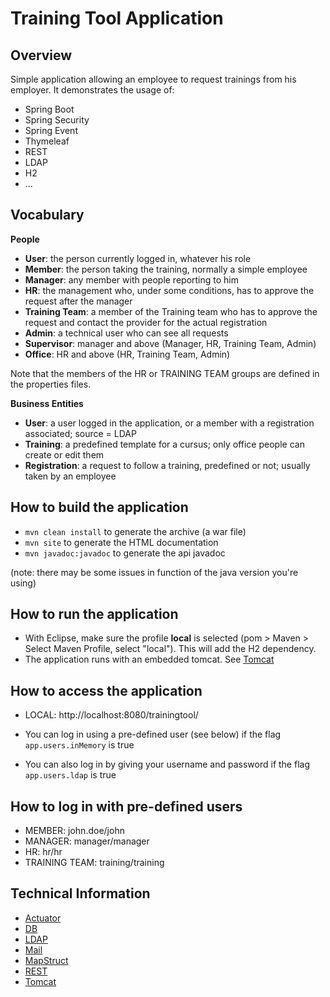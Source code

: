 # Training Tool Application

## Overview

Simple application allowing an employee to request trainings from his employer.
It demonstrates the usage of:

* Spring Boot
* Spring Security
* Spring Event
* Thymeleaf
* REST
* LDAP
* H2
* ...

## Vocabulary

**People**

* **User**: the person currently logged in, whatever his role
* **Member**: the person taking the training, normally a simple employee
* **Manager**: any member with people reporting to him
* **HR**: the management who, under some conditions, has to approve the request after the manager
* **Training Team**: a member of the Training team who has to approve the request and contact the provider for the
  actual registration
* **Admin**: a technical user who can see all requests
* **Supervisor**: manager and above (Manager, HR, Training Team, Admin)
* **Office**: HR and above (HR, Training Team, Admin)

Note that the members of the HR or TRAINING TEAM groups are defined in the properties files.

**Business Entities**

* **User**: a user logged in the application, or a member with a registration associated; source = LDAP
* **Training**: a predefined template for a cursus; only office people can create or edit them
* **Registration**: a request to follow a training, predefined or not; usually taken by an employee

## How to build the application

* `mvn clean install` to generate the archive (a war file)
* `mvn site` to generate the HTML documentation
* `mvn javadoc:javadoc` to generate the api javadoc

(note: there may be some issues in function of the java version you're using)

## How to run the application

* With Eclipse, make sure the profile **local** is selected (pom > Maven > Select Maven Profile, select "local"). This
  will add the H2 dependency.
* The application runs with an embedded tomcat. See [Tomcat](./doc/TOMCAT.md)

## How to access the application

* LOCAL: http://localhost:8080/trainingtool/

* You can log in using a pre-defined user (see below) if the flag `app.users.inMemory` is true
* You can also log in by giving your username and password if the flag `app.users.ldap` is true

## How to log in with pre-defined users

* MEMBER: john.doe/john
* MANAGER: manager/manager
* HR: hr/hr
* TRAINING TEAM: training/training

## Technical Information

* [Actuator](./doc/ACTUATOR.md)
* [DB](./doc/DB.md)
* [LDAP](./doc/LDAP.md)
* [Mail](./doc/MAIL.md)
* [MapStruct](./doc/MAPSTRUCT.md)
* [REST](./doc/REST.md)
* [Tomcat](./doc/TOMCAT.md)


